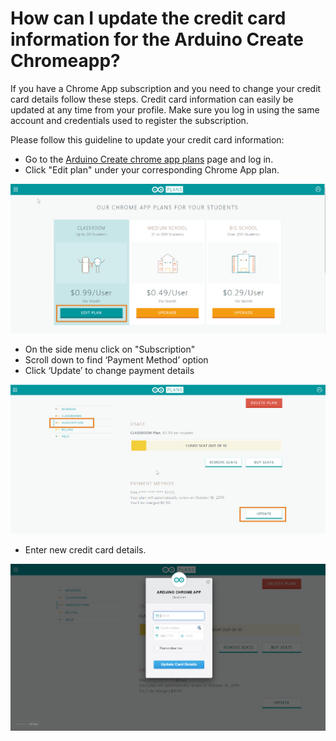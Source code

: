 # How can I update the credit card information for the Arduino Create Chromeapp?

If you have a Chrome App subscription and you need to change your credit card details follow these steps. Credit card information can easily be updated at any time from your profile. Make sure you log in using the same account and credentials used to register the subscription.

Please follow this guideline to update your credit card information:

* Go to the [Arduino Create chrome app plans](https://create.arduino.cc/plans/chrome-app) page and log in.
* Click "Edit plan" under your corresponding Chrome App plan.

![image update 1](assets\img\HowcanIupdatethecreditcardinformationfortheArduinoCreateChromeapp/1.png)

* On the side menu click on "Subscription"
* Scroll down to find ‘Payment Method’ option
* Click ‘Update’ to change payment details

​![image update 2](assets\img\HowcanIupdatethecreditcardinformationfortheArduinoCreateChromeapp/2.png)

* Enter new credit card details.

![image update 3](assets\img\HowcanIupdatethecreditcardinformationfortheArduinoCreateChromeapp/3.png)
